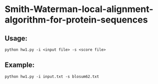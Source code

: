 # Smith-Waterman-local-alignment-algorithm-for-protein-sequences

## Usage: 
`python hw1.py -i <input file> -s <score file>`

## Example: 
`python hw1.py -i input.txt -s blosum62.txt`
